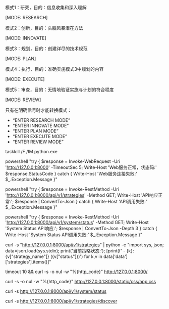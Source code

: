模式1：研究，目的：信息收集和深入理解

[MODE: RESEARCH\]

模式2：创新，目的：头脑风暴潜在方法

\[MODE: INNOVATE\]

模式3：规划，目的：创建详尽的技术规范

\[MODE: PLAN\]

模式4：执行，目的：准确实施模式3中规划的内容

\[MODE: EXECUTE\]

模式5：审查，目的：无情地验证实施与计划的符合程度

\[MODE: REVIEW\]



只有在明确信号时才能转换模式：

- “ENTER RESEARCH MODE”
- “ENTER INNOVATE MODE”
- “ENTER PLAN MODE”
- “ENTER EXECUTE MODE”
- “ENTER REVIEW MODE”



taskkill /F /IM python.exe

powershell "try { $response = Invoke-WebRequest -Uri 'http://127.0.0.1:8000' -TimeoutSec 5; Write-Host 'Web服务正常，状态码:' $response.StatusCode } catch { Write-Host 'Web服务连接失败:' $_.Exception.Message }"

powershell "try { $response = Invoke-RestMethod -Uri 'http://127.0.0.1:8000/api/v1/strategies' -Method GET; Write-Host 'API响应正常:'; $response | ConvertTo-Json } catch { Write-Host 'API调用失败:' $_.Exception.Message }"

powershell "try { $response = Invoke-RestMethod -Uri 'http://127.0.0.1:8000/api/v1/system/status' -Method GET; Write-Host 'System Status API响应:'; $response | ConvertTo-Json -Depth 3 } catch { Write-Host 'System Status API调用失败:' $_.Exception.Message }"

curl -s "http://127.0.0.1:8000/api/v1/strategies" | python -c "import sys, json; data=json.load(sys.stdin); print('当前策略状态:'); [print(f'  - {k}: {v[\"strategy_name\"]} ({v[\"status\"]})') for k,v in data['data']['strategies'].items()]"

timeout 10 && curl -s -o nul -w "%{http_code}" http://127.0.0.1:8000/

curl -s -o nul -w "%{http_code}" http://127.0.0.1:8000/static/css/app.css

curl -s http://127.0.0.1:8000/api/v1/system/status

curl -s http://127.0.0.1:8000/api/v1/strategies/discover